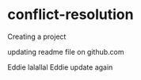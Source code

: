 # conflict-resolution

Creating a project

updating readme file on github.com

Eddie lalallal
Eddie update again

